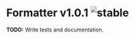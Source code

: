 
# Formatter v1.0.1 ![stable](https://img.shields.io/badge/stability-stable-4EBA0F.svg?style=flat)

**TODO:** Write tests and documentation.

